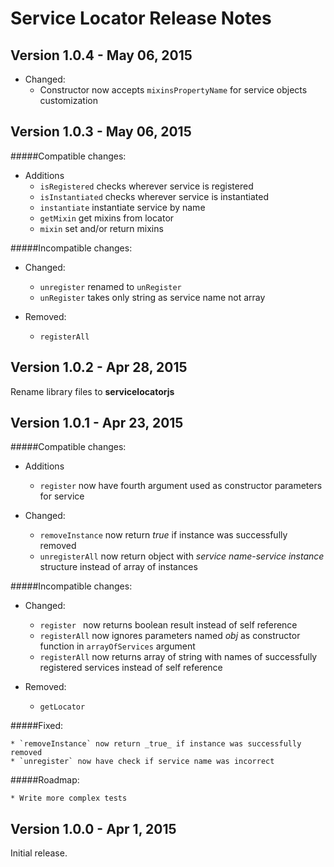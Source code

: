 Service Locator Release Notes
==========================

Version 1.0.4 - May 06, 2015
---------------------

- Changed:
	* Constructor now accepts `mixinsPropertyName` for service objects customization

Version 1.0.3 - May 06, 2015
---------------------

#####Compatible changes:

- Additions
	* `isRegistered` checks wherever service is registered
	* `isInstantiated` checks wherever service is instantiated
	* `instantiate` instantiate service by name
	* `getMixin` get mixins from locator
	* `mixin` set and/or return mixins

#####Incompatible changes:

- Changed:
	* `unregister` renamed to `unRegister`
	* `unRegister` takes only string as service name not array

- Removed:
	* `registerAll`


Version 1.0.2 - Apr 28, 2015
---------------------

Rename library files to **servicelocatorjs**

Version 1.0.1 - Apr 23, 2015
---------------------

#####Compatible changes:

- Additions
	* `register` now have fourth argument used as constructor parameters for service

- Changed:
	* `removeInstance` now return _true_ if instance was successfully removed
	* `unregisterAll` now return object with _service name_-_service instance_ structure instead of array of instances

#####Incompatible changes:

- Changed:
	* `register ` now returns boolean result instead of self reference
	* `registerAll` now ignores parameters named _obj_ as constructor function in `arrayOfServices` argument
	* `registerAll` now returns array of string with names of successfully registered services instead of self reference

- Removed:
	* `getLocator`

#####Fixed:

	* `removeInstance` now return _true_ if instance was successfully removed
	* `unregister` now have check if service name was incorrect

#####Roadmap:

	* Write more complex tests

Version 1.0.0 - Apr 1, 2015
---------------------

Initial release.
